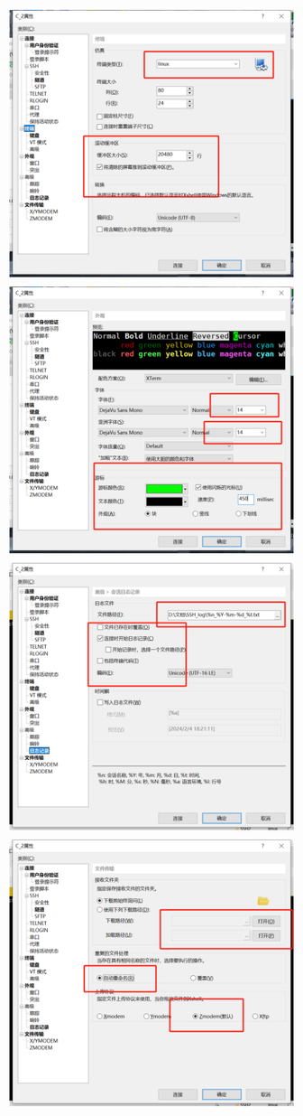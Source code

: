 ![image-20240204181205304](assets/6.Xshell软件常用技巧配置/image-20240204181205304.png)

![image-20240204181338915](assets/6.Xshell软件常用技巧配置/image-20240204181338915.png)

![image-20240204182126167](assets/6.Xshell软件常用技巧配置/image-20240204182126167.png)

![image-20240204182513416](assets/6.Xshell软件常用技巧配置/image-20240204182513416.png)
